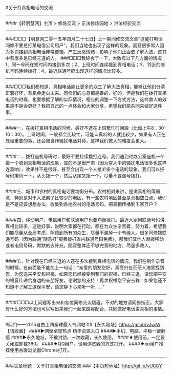 #关于打真相电话的交流
***
####【转明慧网】主页 > 修炼交流 > 正法修炼园地 > 洪法经验交流
***
###□□□【明慧网二零一五年四月二十七日】上一期同修交流文章“提醒打电话同修不要总打某电信公司用户”，我们当地也出现了这样的现象。而且很多常人因为多次接到真相电话非常苦恼，产生反感情绪，影响了他们正面去了解大法，这其中有很多是已经三退的人。
###□□□我综合了一下，大致有以下几方面的情况：1、同一号码在短时间内接到多次；2、上班时间连续接到真相电话；3、邻近的座机号码连续拨打；4、最近联通号码出现这样的情况比较多。
***
###□□□我们都知道，真相电话能让更多的众生了解大法真相，能够让他们分清正邪好坏，有机会走向未来。同修们的心意都是善的、好的。但是我们在拨打真相电话的时候，也要根据了解的实际情况，相应的调整一下方式方法，这样救人的效果是不是会更好？我把自己的一点体会和大家分享，希望我们能共同来做好这件事。
***
####一、在拨打真相电话的时候，最好不选在上班繁忙时间段（比如上午8：30-10：30）。上班时间，一般都会比较忙，可能认真听的人就比较少，如果有人正在处理重要的事，还会被当作骚扰电话对待，这样我们救人的难度会更大。
***
####二、拨打座机号码时，最好不要持续拨打连号。我们遇到过办公室座机一个接一个收到真相电话的现象，显的不是很严肃（因为常人中的骚扰电话很多也这样连着响），效果并不是很好，甚至会出现一个人接听多个电话的现象。我们可以把号码排列一下，从头拨一个，然后从尾又拨一个，尽量不要连号拨打。
***
####三、城市和农村的真相电话要均衡分布。农村相对来讲，是讲真相的薄弱点，特别是对于大法弟子比较少的地区，有一些农村地区甚至是真相空白点。我们是不是应该想想办法，收集到各地农村的电话号码，把真相传播到千家万户？
***
####四、移动用户，电信用户和联通用户也要均衡拨打。最近大家用联通号码讲真相比较多，这是好事，说明大家都在行动，都在为众生辛苦着，努力着。希望我们能尽量从全局考虑，照顾到所有的众生，尽量不漏掉一个有缘人。很多同修拨联通号码（因为联通“随意打”资费拨打省内联通号码免费），那我们其他人就拨移动或者电信号码，默默的去补充，圆容整体还不够完善的地方，尽量多救人。
***
####五、针对现在已经三退的人还在多次接到真相电话的情况，我们在制作录音的时候，在前面能不能加上一句话：“亲爱的朋友您好，真高兴在茫茫人海里找到您，为您送来平安和祝福，如果您已经接受到我们的祝福，已经三退，请您把平安的福音传递给身边的亲朋好友，谢谢您的支持！再次祝福您平安吉祥！如果您还不知道不了解三退保平安，请您静下心来听一听……”
***
####□□□以上问题写出来和各位同修交流切磋，不对的地方请同修指正。大家有什么好的方法也可以写出来我们一起来圆容配合，共同做好电话讲真相的事情。
***
#网门——2015自由上网全球最人气网站
##【永久地址】https://git.io/vJvcW 【请收藏】
####►网聚全球热点 精华资源入口
####►手机、电脑、平板一键翻墙
####►永久地址，不被封锁，一次收藏，长久使用。
####★使用前，一定要关闭或卸载360。
####★QQ用户，请用浏览器的方式打开。
####★xp用户推荐使用谷歌浏览器Chrome打开。
***
###文章标题：关于打真相电话的交流
###【本页短地址】http://git.io/vU0GY
